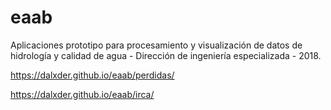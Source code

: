 # eaab
Aplicaciones prototipo para procesamiento y visualización de datos de hidrología y calidad de agua - Dirección de ingeniería especializada - 2018.

https://dalxder.github.io/eaab/perdidas/

https://dalxder.github.io/eaab/irca/
